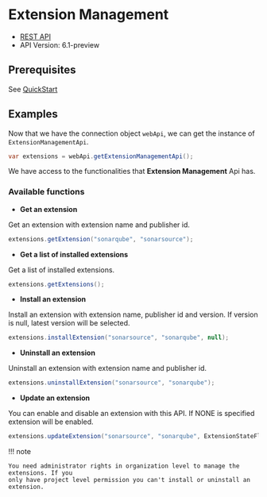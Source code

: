 # Extension Management

- [REST API](https://docs.microsoft.com/en-us/rest/api/azure/devops/extensionmanagement/installed-extensions?view=azure-devops-rest-6.1)
- API Version: 6.1-preview

## Prerequisites

See [QuickStart](quickstart.md)

## Examples

Now that we have the connection object `webApi`, we can get the instance of `ExtensionManagementApi`.

```java
var extensions = webApi.getExtensionManagementApi();
```

We have access to the functionalities that **Extension Management** Api has.

### Available functions

- **Get an extension**

Get an extension with extension name and publisher id.

```java
extensions.getExtension("sonarqube", "sonarsource");
```

- **Get a list of installed extensions**

Get a list of installed extensions.

```java
extensions.getExtensions();
```

- **Install an extension**

Install an extension with extension name, publisher id and version. If version is null, latest version will be selected.

```java
extensions.installExtension("sonarsource", "sonarqube", null);
```

- **Uninstall an extension**

Uninstall an extension with extension name and publisher id.

```java
extensions.uninstallExtension("sonarsource", "sonarqube");
```

- **Update an extension**

You can enable and disable an extension with this API. If NONE is specified extension will be enabled.

```java
extensions.updateExtension("sonarsource", "sonarqube", ExtensionStateFlags.DISABLED);
```

!!! note

    You need administrator rights in organization level to manage the extensions. If you
    only have project level permission you can't install or uninstall an extension.